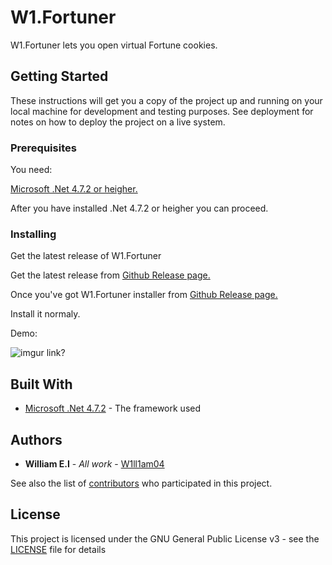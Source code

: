 # W1.Fortuner
W1.Fortuner lets you open virtual Fortune cookies.

## Getting Started

These instructions will get you a copy of the project up and running on your local machine for development and testing purposes. See deployment for notes on how to deploy the project on a live system.

### Prerequisites

You need:

[Microsoft .Net 4.7.2 or heigher.](https://support.microsoft.com/nb-no/help/4054530/microsoft-net-framework-4-7-2-offline-installer-for-windows)

After you have installed .Net 4.7.2 or heigher you can proceed.

### Installing

Get the latest release of W1.Fortuner

Get the latest release from [Github Release page.](https://github.com/W1ll1am04/W1.Fortuner/releases)

Once you've got W1.Fortuner installer from [Github Release page.](https://github.com/W1ll1am04/W1.Fortuner/releases)

Install it normaly.

Demo:


![imgur link?](https://i.imgur.com/IPwHTjd.png)

## Built With

* [Microsoft .Net 4.7.2](https://support.microsoft.com/nb-no/help/4054530/microsoft-net-framework-4-7-2-offline-installer-for-windows) - The framework used

## Authors

* **William E.I** - *All work* - [W1ll1am04](https://github.com/W1ll1am04)

See also the list of [contributors](https://github.com/W1ll1am04/W1.Fortuner/graphs/contributors) who participated in this project.

## License

This project is licensed under the GNU General Public License v3 - see the [LICENSE](LICENSE) file for details
